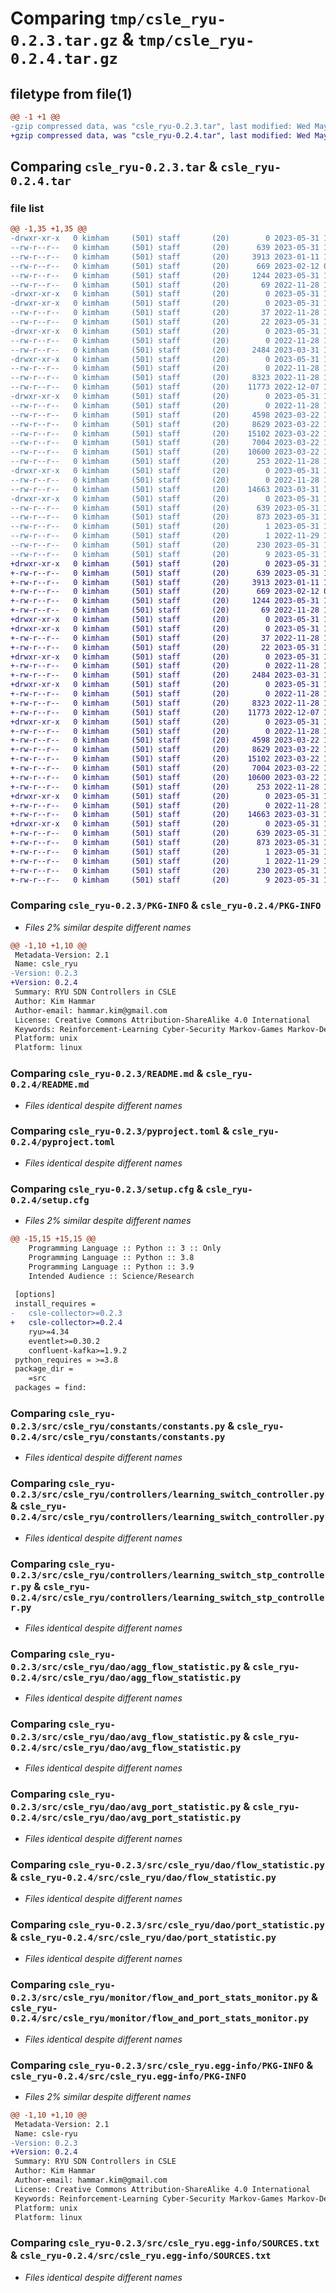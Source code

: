 # Comparing `tmp/csle_ryu-0.2.3.tar.gz` & `tmp/csle_ryu-0.2.4.tar.gz`

## filetype from file(1)

```diff
@@ -1 +1 @@
-gzip compressed data, was "csle_ryu-0.2.3.tar", last modified: Wed May 31 12:12:26 2023, max compression
+gzip compressed data, was "csle_ryu-0.2.4.tar", last modified: Wed May 31 13:42:11 2023, max compression
```

## Comparing `csle_ryu-0.2.3.tar` & `csle_ryu-0.2.4.tar`

### file list

```diff
@@ -1,35 +1,35 @@
-drwxr-xr-x   0 kimham     (501) staff       (20)        0 2023-05-31 12:12:26.872718 csle_ryu-0.2.3/
--rw-r--r--   0 kimham     (501) staff       (20)      639 2023-05-31 12:12:26.872940 csle_ryu-0.2.3/PKG-INFO
--rw-r--r--   0 kimham     (501) staff       (20)     3913 2023-01-11 18:45:47.000000 csle_ryu-0.2.3/README.md
--rw-r--r--   0 kimham     (501) staff       (20)      669 2023-02-12 08:59:32.000000 csle_ryu-0.2.3/pyproject.toml
--rw-r--r--   0 kimham     (501) staff       (20)     1244 2023-05-31 12:12:26.874145 csle_ryu-0.2.3/setup.cfg
--rw-r--r--   0 kimham     (501) staff       (20)       69 2022-11-28 13:00:49.000000 csle_ryu-0.2.3/setup.py
-drwxr-xr-x   0 kimham     (501) staff       (20)        0 2023-05-31 12:12:26.859332 csle_ryu-0.2.3/src/
-drwxr-xr-x   0 kimham     (501) staff       (20)        0 2023-05-31 12:12:26.862995 csle_ryu-0.2.3/src/csle_ryu/
--rw-r--r--   0 kimham     (501) staff       (20)       37 2022-11-28 13:00:49.000000 csle_ryu-0.2.3/src/csle_ryu/__init__.py
--rw-r--r--   0 kimham     (501) staff       (20)       22 2023-05-31 12:12:15.000000 csle_ryu-0.2.3/src/csle_ryu/__version__.py
-drwxr-xr-x   0 kimham     (501) staff       (20)        0 2023-05-31 12:12:26.865345 csle_ryu-0.2.3/src/csle_ryu/constants/
--rw-r--r--   0 kimham     (501) staff       (20)        0 2022-11-28 13:00:49.000000 csle_ryu-0.2.3/src/csle_ryu/constants/__init__.py
--rw-r--r--   0 kimham     (501) staff       (20)     2484 2023-03-31 11:14:06.000000 csle_ryu-0.2.3/src/csle_ryu/constants/constants.py
-drwxr-xr-x   0 kimham     (501) staff       (20)        0 2023-05-31 12:12:26.866948 csle_ryu-0.2.3/src/csle_ryu/controllers/
--rw-r--r--   0 kimham     (501) staff       (20)        0 2022-11-28 13:00:49.000000 csle_ryu-0.2.3/src/csle_ryu/controllers/__init__.py
--rw-r--r--   0 kimham     (501) staff       (20)     8323 2022-11-28 13:00:49.000000 csle_ryu-0.2.3/src/csle_ryu/controllers/learning_switch_controller.py
--rw-r--r--   0 kimham     (501) staff       (20)    11773 2022-12-07 10:40:04.000000 csle_ryu-0.2.3/src/csle_ryu/controllers/learning_switch_stp_controller.py
-drwxr-xr-x   0 kimham     (501) staff       (20)        0 2023-05-31 12:12:26.871291 csle_ryu-0.2.3/src/csle_ryu/dao/
--rw-r--r--   0 kimham     (501) staff       (20)        0 2022-11-28 13:00:49.000000 csle_ryu-0.2.3/src/csle_ryu/dao/__init__.py
--rw-r--r--   0 kimham     (501) staff       (20)     4598 2023-03-22 11:50:26.000000 csle_ryu-0.2.3/src/csle_ryu/dao/agg_flow_statistic.py
--rw-r--r--   0 kimham     (501) staff       (20)     8629 2023-03-22 11:50:26.000000 csle_ryu-0.2.3/src/csle_ryu/dao/avg_flow_statistic.py
--rw-r--r--   0 kimham     (501) staff       (20)    15102 2023-03-22 11:50:26.000000 csle_ryu-0.2.3/src/csle_ryu/dao/avg_port_statistic.py
--rw-r--r--   0 kimham     (501) staff       (20)     7004 2023-03-22 11:50:26.000000 csle_ryu-0.2.3/src/csle_ryu/dao/flow_statistic.py
--rw-r--r--   0 kimham     (501) staff       (20)    10600 2023-03-22 11:50:26.000000 csle_ryu-0.2.3/src/csle_ryu/dao/port_statistic.py
--rw-r--r--   0 kimham     (501) staff       (20)      253 2022-11-28 13:00:49.000000 csle_ryu-0.2.3/src/csle_ryu/dao/ryu_controller_type.py
-drwxr-xr-x   0 kimham     (501) staff       (20)        0 2023-05-31 12:12:26.872108 csle_ryu-0.2.3/src/csle_ryu/monitor/
--rw-r--r--   0 kimham     (501) staff       (20)        0 2022-11-28 13:00:49.000000 csle_ryu-0.2.3/src/csle_ryu/monitor/__init__.py
--rw-r--r--   0 kimham     (501) staff       (20)    14663 2023-03-31 11:14:06.000000 csle_ryu-0.2.3/src/csle_ryu/monitor/flow_and_port_stats_monitor.py
-drwxr-xr-x   0 kimham     (501) staff       (20)        0 2023-05-31 12:12:26.864790 csle_ryu-0.2.3/src/csle_ryu.egg-info/
--rw-r--r--   0 kimham     (501) staff       (20)      639 2023-05-31 12:12:26.000000 csle_ryu-0.2.3/src/csle_ryu.egg-info/PKG-INFO
--rw-r--r--   0 kimham     (501) staff       (20)      873 2023-05-31 12:12:26.000000 csle_ryu-0.2.3/src/csle_ryu.egg-info/SOURCES.txt
--rw-r--r--   0 kimham     (501) staff       (20)        1 2023-05-31 12:12:26.000000 csle_ryu-0.2.3/src/csle_ryu.egg-info/dependency_links.txt
--rw-r--r--   0 kimham     (501) staff       (20)        1 2022-11-29 18:03:06.000000 csle_ryu-0.2.3/src/csle_ryu.egg-info/not-zip-safe
--rw-r--r--   0 kimham     (501) staff       (20)      230 2023-05-31 12:12:26.000000 csle_ryu-0.2.3/src/csle_ryu.egg-info/requires.txt
--rw-r--r--   0 kimham     (501) staff       (20)        9 2023-05-31 12:12:26.000000 csle_ryu-0.2.3/src/csle_ryu.egg-info/top_level.txt
+drwxr-xr-x   0 kimham     (501) staff       (20)        0 2023-05-31 13:42:11.486201 csle_ryu-0.2.4/
+-rw-r--r--   0 kimham     (501) staff       (20)      639 2023-05-31 13:42:11.486316 csle_ryu-0.2.4/PKG-INFO
+-rw-r--r--   0 kimham     (501) staff       (20)     3913 2023-01-11 18:45:47.000000 csle_ryu-0.2.4/README.md
+-rw-r--r--   0 kimham     (501) staff       (20)      669 2023-02-12 08:59:32.000000 csle_ryu-0.2.4/pyproject.toml
+-rw-r--r--   0 kimham     (501) staff       (20)     1244 2023-05-31 13:42:11.486857 csle_ryu-0.2.4/setup.cfg
+-rw-r--r--   0 kimham     (501) staff       (20)       69 2022-11-28 13:00:49.000000 csle_ryu-0.2.4/setup.py
+drwxr-xr-x   0 kimham     (501) staff       (20)        0 2023-05-31 13:42:11.473791 csle_ryu-0.2.4/src/
+drwxr-xr-x   0 kimham     (501) staff       (20)        0 2023-05-31 13:42:11.476514 csle_ryu-0.2.4/src/csle_ryu/
+-rw-r--r--   0 kimham     (501) staff       (20)       37 2022-11-28 13:00:49.000000 csle_ryu-0.2.4/src/csle_ryu/__init__.py
+-rw-r--r--   0 kimham     (501) staff       (20)       22 2023-05-31 13:42:03.000000 csle_ryu-0.2.4/src/csle_ryu/__version__.py
+drwxr-xr-x   0 kimham     (501) staff       (20)        0 2023-05-31 13:42:11.479498 csle_ryu-0.2.4/src/csle_ryu/constants/
+-rw-r--r--   0 kimham     (501) staff       (20)        0 2022-11-28 13:00:49.000000 csle_ryu-0.2.4/src/csle_ryu/constants/__init__.py
+-rw-r--r--   0 kimham     (501) staff       (20)     2484 2023-03-31 11:14:06.000000 csle_ryu-0.2.4/src/csle_ryu/constants/constants.py
+drwxr-xr-x   0 kimham     (501) staff       (20)        0 2023-05-31 13:42:11.480856 csle_ryu-0.2.4/src/csle_ryu/controllers/
+-rw-r--r--   0 kimham     (501) staff       (20)        0 2022-11-28 13:00:49.000000 csle_ryu-0.2.4/src/csle_ryu/controllers/__init__.py
+-rw-r--r--   0 kimham     (501) staff       (20)     8323 2022-11-28 13:00:49.000000 csle_ryu-0.2.4/src/csle_ryu/controllers/learning_switch_controller.py
+-rw-r--r--   0 kimham     (501) staff       (20)    11773 2022-12-07 10:40:04.000000 csle_ryu-0.2.4/src/csle_ryu/controllers/learning_switch_stp_controller.py
+drwxr-xr-x   0 kimham     (501) staff       (20)        0 2023-05-31 13:42:11.484925 csle_ryu-0.2.4/src/csle_ryu/dao/
+-rw-r--r--   0 kimham     (501) staff       (20)        0 2022-11-28 13:00:49.000000 csle_ryu-0.2.4/src/csle_ryu/dao/__init__.py
+-rw-r--r--   0 kimham     (501) staff       (20)     4598 2023-03-22 11:50:26.000000 csle_ryu-0.2.4/src/csle_ryu/dao/agg_flow_statistic.py
+-rw-r--r--   0 kimham     (501) staff       (20)     8629 2023-03-22 11:50:26.000000 csle_ryu-0.2.4/src/csle_ryu/dao/avg_flow_statistic.py
+-rw-r--r--   0 kimham     (501) staff       (20)    15102 2023-03-22 11:50:26.000000 csle_ryu-0.2.4/src/csle_ryu/dao/avg_port_statistic.py
+-rw-r--r--   0 kimham     (501) staff       (20)     7004 2023-03-22 11:50:26.000000 csle_ryu-0.2.4/src/csle_ryu/dao/flow_statistic.py
+-rw-r--r--   0 kimham     (501) staff       (20)    10600 2023-03-22 11:50:26.000000 csle_ryu-0.2.4/src/csle_ryu/dao/port_statistic.py
+-rw-r--r--   0 kimham     (501) staff       (20)      253 2022-11-28 13:00:49.000000 csle_ryu-0.2.4/src/csle_ryu/dao/ryu_controller_type.py
+drwxr-xr-x   0 kimham     (501) staff       (20)        0 2023-05-31 13:42:11.485736 csle_ryu-0.2.4/src/csle_ryu/monitor/
+-rw-r--r--   0 kimham     (501) staff       (20)        0 2022-11-28 13:00:49.000000 csle_ryu-0.2.4/src/csle_ryu/monitor/__init__.py
+-rw-r--r--   0 kimham     (501) staff       (20)    14663 2023-03-31 11:14:06.000000 csle_ryu-0.2.4/src/csle_ryu/monitor/flow_and_port_stats_monitor.py
+drwxr-xr-x   0 kimham     (501) staff       (20)        0 2023-05-31 13:42:11.479023 csle_ryu-0.2.4/src/csle_ryu.egg-info/
+-rw-r--r--   0 kimham     (501) staff       (20)      639 2023-05-31 13:42:11.000000 csle_ryu-0.2.4/src/csle_ryu.egg-info/PKG-INFO
+-rw-r--r--   0 kimham     (501) staff       (20)      873 2023-05-31 13:42:11.000000 csle_ryu-0.2.4/src/csle_ryu.egg-info/SOURCES.txt
+-rw-r--r--   0 kimham     (501) staff       (20)        1 2023-05-31 13:42:11.000000 csle_ryu-0.2.4/src/csle_ryu.egg-info/dependency_links.txt
+-rw-r--r--   0 kimham     (501) staff       (20)        1 2022-11-29 18:03:06.000000 csle_ryu-0.2.4/src/csle_ryu.egg-info/not-zip-safe
+-rw-r--r--   0 kimham     (501) staff       (20)      230 2023-05-31 13:42:11.000000 csle_ryu-0.2.4/src/csle_ryu.egg-info/requires.txt
+-rw-r--r--   0 kimham     (501) staff       (20)        9 2023-05-31 13:42:11.000000 csle_ryu-0.2.4/src/csle_ryu.egg-info/top_level.txt
```

### Comparing `csle_ryu-0.2.3/PKG-INFO` & `csle_ryu-0.2.4/PKG-INFO`

 * *Files 2% similar despite different names*

```diff
@@ -1,10 +1,10 @@
 Metadata-Version: 2.1
 Name: csle_ryu
-Version: 0.2.3
+Version: 0.2.4
 Summary: RYU SDN Controllers in CSLE
 Author: Kim Hammar
 Author-email: hammar.kim@gmail.com
 License: Creative Commons Attribution-ShareAlike 4.0 International
 Keywords: Reinforcement-Learning Cyber-Security Markov-Games Markov-Decision-Processes
 Platform: unix
 Platform: linux
```

### Comparing `csle_ryu-0.2.3/README.md` & `csle_ryu-0.2.4/README.md`

 * *Files identical despite different names*

### Comparing `csle_ryu-0.2.3/pyproject.toml` & `csle_ryu-0.2.4/pyproject.toml`

 * *Files identical despite different names*

### Comparing `csle_ryu-0.2.3/setup.cfg` & `csle_ryu-0.2.4/setup.cfg`

 * *Files 2% similar despite different names*

```diff
@@ -15,15 +15,15 @@
 	Programming Language :: Python :: 3 :: Only
 	Programming Language :: Python :: 3.8
 	Programming Language :: Python :: 3.9
 	Intended Audience :: Science/Research
 
 [options]
 install_requires = 
-	csle-collector>=0.2.3
+	csle-collector>=0.2.4
 	ryu>=4.34
 	eventlet>=0.30.2
 	confluent-kafka>=1.9.2
 python_requires = >=3.8
 package_dir = 
 	=src
 packages = find:
```

### Comparing `csle_ryu-0.2.3/src/csle_ryu/constants/constants.py` & `csle_ryu-0.2.4/src/csle_ryu/constants/constants.py`

 * *Files identical despite different names*

### Comparing `csle_ryu-0.2.3/src/csle_ryu/controllers/learning_switch_controller.py` & `csle_ryu-0.2.4/src/csle_ryu/controllers/learning_switch_controller.py`

 * *Files identical despite different names*

### Comparing `csle_ryu-0.2.3/src/csle_ryu/controllers/learning_switch_stp_controller.py` & `csle_ryu-0.2.4/src/csle_ryu/controllers/learning_switch_stp_controller.py`

 * *Files identical despite different names*

### Comparing `csle_ryu-0.2.3/src/csle_ryu/dao/agg_flow_statistic.py` & `csle_ryu-0.2.4/src/csle_ryu/dao/agg_flow_statistic.py`

 * *Files identical despite different names*

### Comparing `csle_ryu-0.2.3/src/csle_ryu/dao/avg_flow_statistic.py` & `csle_ryu-0.2.4/src/csle_ryu/dao/avg_flow_statistic.py`

 * *Files identical despite different names*

### Comparing `csle_ryu-0.2.3/src/csle_ryu/dao/avg_port_statistic.py` & `csle_ryu-0.2.4/src/csle_ryu/dao/avg_port_statistic.py`

 * *Files identical despite different names*

### Comparing `csle_ryu-0.2.3/src/csle_ryu/dao/flow_statistic.py` & `csle_ryu-0.2.4/src/csle_ryu/dao/flow_statistic.py`

 * *Files identical despite different names*

### Comparing `csle_ryu-0.2.3/src/csle_ryu/dao/port_statistic.py` & `csle_ryu-0.2.4/src/csle_ryu/dao/port_statistic.py`

 * *Files identical despite different names*

### Comparing `csle_ryu-0.2.3/src/csle_ryu/monitor/flow_and_port_stats_monitor.py` & `csle_ryu-0.2.4/src/csle_ryu/monitor/flow_and_port_stats_monitor.py`

 * *Files identical despite different names*

### Comparing `csle_ryu-0.2.3/src/csle_ryu.egg-info/PKG-INFO` & `csle_ryu-0.2.4/src/csle_ryu.egg-info/PKG-INFO`

 * *Files 2% similar despite different names*

```diff
@@ -1,10 +1,10 @@
 Metadata-Version: 2.1
 Name: csle-ryu
-Version: 0.2.3
+Version: 0.2.4
 Summary: RYU SDN Controllers in CSLE
 Author: Kim Hammar
 Author-email: hammar.kim@gmail.com
 License: Creative Commons Attribution-ShareAlike 4.0 International
 Keywords: Reinforcement-Learning Cyber-Security Markov-Games Markov-Decision-Processes
 Platform: unix
 Platform: linux
```

### Comparing `csle_ryu-0.2.3/src/csle_ryu.egg-info/SOURCES.txt` & `csle_ryu-0.2.4/src/csle_ryu.egg-info/SOURCES.txt`

 * *Files identical despite different names*

